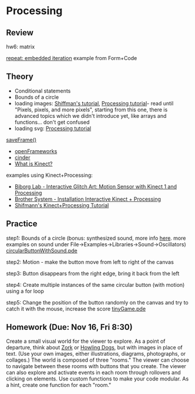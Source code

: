 
# Processing

## Review

hw6: matrix

[repeat: embedded iteration](http://formandcode.com/code-examples/repeat-embedded) example from Form+Code


## Theory

- Conditional statements
- Bounds of a circle
- loading images: [Shiffman's tutorial](https://www.youtube.com/watch?v=-f0WEitGmiw), [Processing tutorial](https://processing.org/tutorials/pixels/)- read until "Pixels, pixels, and more pixels", starting from this one, there is advanced topics which we didn't introduce yet, like arrays and functions... don't get confused
- loading svg: [Processing tutorial](https://www.processing.org/examples/loaddisplaysvg.html)

[saveFrame()](https://processing.org/reference/saveFrame_.html)

- [openFrameworks](https://openframeworks.cc)
- [cinder](https://libcinder.org)
- [What is Kinect?](https://www.youtube.com/watch?v=bydLSVVuaRM)

examples using Kinect+Processing:
- [Biborg Lab - Interactive Glitch Art: Motion Sensor with Kinect 1 and Processing](https://www.youtube.com/watch?v=xw-7R1tRvdM)
- [Brother System - Installation Interactive Kinect + Processing](https://www.youtube.com/watch?v=KLOB-T1mgdY)
- [Shifmann's Kinect+Processing Tutorial](https://www.youtube.com/watch?v=QmVNgdapJJM)

## Practice 

step1: Bounds of a circle (bonus: synthesized sound, more info [here](https://processing.org/tutorials/sound/). more examples on sound under File->Examples->Libraries->Sound->Oscillators)
[circularButtonWithSound.pde](https://github.com/ixd-izmir/ixd3101f18/blob/master/src/circularButtonWithSound.pde)

step2: Motion - make the button move from left to right of the canvas

step3: Button disappears from the right edge, bring it back from the left

step4: Create multiple instances of the same circular button (with motion) using a for loop

step5: Change the position of the button randomly on the canvas and try to catch it with the mouse, increase the score
[tinyGame.pde](https://github.com/ixd-izmir/ixd3101f18/blob/master/src/tinyGame.pde)


## Homework (Due: Nov 16, Fri 8:30)

Create a small visual world for the viewer to explore. As a point of departure, think about [Zork](https://www.youtube.com/watch?v=xzUagi41Wo0) or [Howling Dogs](http://slimedaughter.com/games/twine/howlingdogs/), but with images in place of text. (Use your own images, either illustrations, diagrams, photographs, or collages.) The world is composed of three "rooms." The viewer can choose to navigate between these rooms with buttons that you create. The viewer can also explore and activate events in each room through rollovers and clicking on elements. Use custom functions to make your code modular. As a hint, create one function for each "room."


